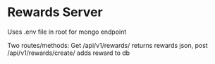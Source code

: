# Rewards Server

Uses .env file in root for mongo endpoint

Two routes/methods:  Get /api/v1/rewards/ returns rewards json, post /api/v1/rewards/create/ adds reward to db
